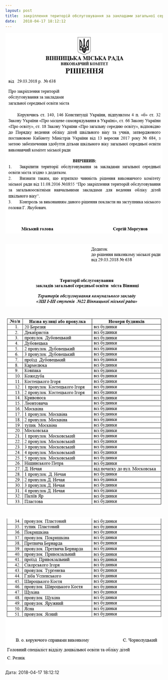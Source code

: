 ```yaml
---
layout: post
title:  закріплення територій обслуговування за закладами загальної середньої освіти міста
date:   2018-04-17 18:12:12
---
```

![](/assets/tiger-1523977841.png)

 ![](/assets/tiger-1523977865.png)

 ![](/assets/tiger-1523977890.png)

 ![](/assets/tiger-1523977915.png)

  
Дата: 2018-04-17 18:12:12